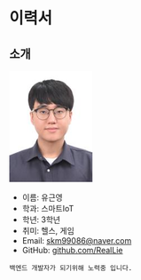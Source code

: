 # 이력서

## 소개
![프로필이미지](https://github.com/RealLie/RealLie/blob/main/20220811181854_00027.jpg)
- 이름: 유근영
- 학과: 스마트IoT
- 학년: 3학년
- 취미: 헬스, 게임 
- Email: skm99086@naver.com
- GitHub: [github.com/RealLie](https://github.com/RealLie)

```
백엔드 개발자가 되기위해 노력중 입니다.
```

